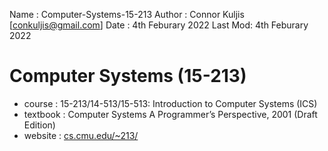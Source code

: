 Name 	: Computer-Systems-15-213
Author 	: Connor Kuljis [conkuljis@gmail.com]
Date 	: 4th Feburary 2022
Last Mod: 4th Feburary 2022


# Computer Systems (15-213) 
- course 	: 15-213/14-513/15-513: Introduction to Computer Systems (ICS)
- textbook 	: Computer Systems A Programmer’s Perspective, 2001 (Draft Edition)
- website 	: [cs.cmu.edu/~213/](https://www.cs.cmu.edu/~213/)
